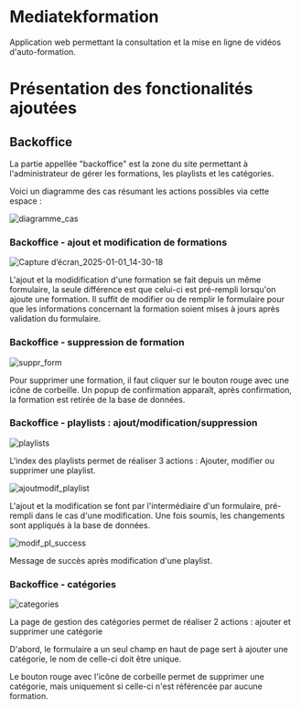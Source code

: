 # Mediatekformation

Application web permettant la consultation et la mise en ligne de vidéos d'auto-formation.

# Présentation des fonctionalités ajoutées
## Backoffice

La partie appellée "backoffice" est la zone du site permettant à l'administrateur de gérer les formations, les playlists et les catégories.

Voici un diagramme des cas résumant les actions possibles via cette espace : 

![diagramme_cas](https://github.com/user-attachments/assets/1877dcb7-7716-4e53-b1f2-64472007a47e)

### Backoffice - ajout et modification de formations 

![Capture d’écran_2025-01-01_14-30-18](https://github.com/user-attachments/assets/a55d1cf5-8b9f-4051-9ccd-351bddeb5231)

L'ajout et la modidification d'une formation se fait depuis un même formulaire, la seule différence est que celui-ci est pré-rempli lorsqu'on ajoute une formation.
Il suffit de modifier ou de remplir le formulaire pour que les informations concernant la formation soient mises à jours après validation du formulaire.

### Backoffice - suppression de formation

![suppr_form](https://github.com/user-attachments/assets/69ff4f76-316f-4a70-bc55-75bf4ac072f1)

Pour supprimer une formation, il faut cliquer sur le bouton rouge avec une icône de corbeille. Un popup de confirmation apparaît, après confirmation, la formation est retirée de la base de données.

### Backoffice - playlists : ajout/modification/suppression

![playlists](https://github.com/user-attachments/assets/72c027fe-219f-4ca7-813f-bb13f77c77d0)

L'index des playlists permet de réaliser 3 actions : Ajouter, modifier ou supprimer une playlist.

![ajoutmodif_playlist](https://github.com/user-attachments/assets/3bf61ca5-e4e6-4340-8b43-3622db120e51)

L'ajout et la modification se font par l'intermédiaire d'un formulaire, pré-rempli dans le cas d'une modification. Une fois soumis, les changements sont appliqués à la base de données.

![modif_pl_success](https://github.com/user-attachments/assets/4b27e3a6-3907-4aad-98b0-ad82f010dfde)

Message de succès après modification d'une playlist.

### Backoffice - catégories

![categories](https://github.com/user-attachments/assets/cf9dcae2-0e02-4a31-9239-45fc5318245c)

La page de gestion des catégories permet de réaliser 2 actions : ajouter et supprimer une catégorie

D'abord, le formulaire a un seul champ en haut de page sert à ajouter une catégorie, le nom de celle-ci doit être unique.

Le bouton rouge avec l'icône de corbeille permet de supprimer une catégorie, mais uniquement si celle-ci n'est référencée par aucune formation.



